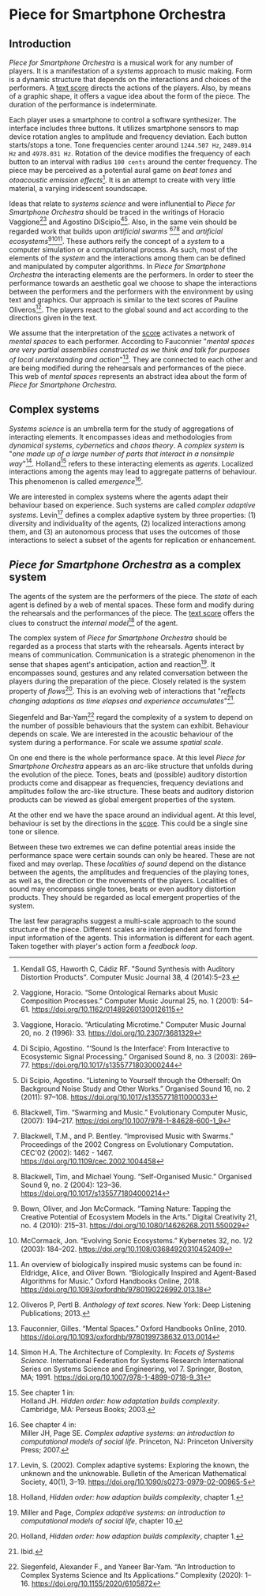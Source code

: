 # Piece for Smartphone Orchestra

## Introduction

*Piece for Smartphone Orchestra* is a musical work for any number of players.
It is a manifestation of a *systems* approach to music making. Form is a dynamic structure that depends on the interactions and choices of the
performers. A [text score](score/pieceForSmartphoneOrchestra.pdf) directs the actions of the players. Also, by means of a graphic shape, it offers
a vague idea about the form of the piece. The duration of the performance is indeterminate.

Each player uses a smartphone to control a software synthesizer. The interface includes three buttons. It utilizes smartphone sensors to map
device rotation angles to amplitude and frequency deviation. Each button starts/stops a tone. Tone frequencies center around
`1244.507 Hz`, `2489.014 Hz` and `4978.031 Hz`. Rotation of the device modifies the frequency of each button to an interval with
radius `100 cents` around the center frequency. The piece may be perceived as a potential aural game on *beat tones* and
*otoacoustic emission effects*[^kendall-et-al]. It is an attempt to create with very little material, a varying iridescent soundscape.

Ideas that relate to *systems science* and were influnential to
*Piece for Smartphone Orchestra* should be traced in the writings of Horacio Vaggione[^vaggione1][^vaggione2] and Agostino
DiScipio[^discipio1][^discipio2]. Also, in the same vein should be regarded work that builds upon *artificial swarms*
[^blackwell][^blackwell-bentley][^blackwell-young] and *artificial ecosystems*[^bown-cormack][^cormack][^eldridge-bown].
These authors reify the concept of a *system* to a computer simulation or a computational process.
As such, most of the elements of the *system*
and the interactions among them can be defined and manipulated by computer algorithms. In *Piece for Smartphone Orchestra* the interacting
elements are the performers. In order to steer the performance towards an aesthetic goal we choose to shape the interactions
between the performers and the performers with the environment by using text and graphics. Our approach is similar to the text scores
of Pauline Oliveros[^oliveros]. The players react to the global sound and act according to the directions given in the text.

We assume that the interpretation of the
[score](score/pieceForSmartphoneOrchestra.pdf)
activates a network of *mental spaces* to each performer. According to Fauconnier "*mental spaces are very partial assemblies constructed
as we think and talk for purposes of local understanding and action*"[^fauconnier]. They are connected to each other and are being modified
during the rehearsals and performances of the piece. This web of *mental spaces* represents an abstract idea about the form of
*Piece for Smartphone Orchestra*.

## Complex systems

*Systems science* is an umbrella term for the study of aggregations of interacting elements. It encompasses ideas and methodologies
from *dynamical systems*, *cybernetics* and *chaos theory*.
A *complex system* is "*one made up of a large number of parts that interact in a nonsimple way*"[^simon].
Holland[^holland1] refers to these interacting elements as *agents*.
Localized interactions among the agents may lead to aggregate patterns of behaviour. This phenomenon is called *emergence*[^miller-page1].

We are interested in complex systems where the agents
adapt their behaviour based on experience. Such systems are called *complex adaptive systems*.
Levin[^levin] defines a complex adaptive system by three properties:
(1) diversity and individuality of the agents,
(2) localized interactions among them, and
(3) an autonomous process that uses the outcomes of those interactions to select a subset of the agents for replication or enhancement.

## *Piece for Smartphone Orchestra* as a complex system

The agents of the system are the performers of the piece. The *state* of each agent is defined by a web of mental spaces.
These form and modify during the rehearsals and the performances of the piece. The [text score](score/pieceForSmartphoneOrchestra.pdf)
offers the clues to construct the *internal model*[^holland2] of the agent.

The complex system of *Piece for Smartphone Orchestra* should be regarded as a process that starts with the rehearsals. Agents interact by
means of communication. Communication is a strategic phenomenon in the sense that shapes agent's anticipation, action and
reaction[^miller-page2]. It encompasses sound, gestures and any related conversation between the players
during the preparation of the piece.
Closely related is the system property of *flows*[^holland3]. This is an
evolving web of interactions that "*reflects changing adaptions as time elapses and experience accumulates*"[^holland4].

Siegenfeld and Bar-Yam[^siegenfeld-yam] regard the complexity of a system to depend on the number of possible behaviours that the system
can exhibit. Behaviour depends on scale. We are interested in the acoustic behaviour of the system during a performance.
For scale we assume *spatial scale*.

On one end there is the whole performance space. At this level *Piece for Smartphone Orchestra* appears
as an arc-like structure that unfolds during the evolution of the piece. Tones, beats and (possible) auditory distortion products come and
disappear as frequencies, frequency deviations and amplitudes follow the arc-like structure.
These beats and auditory distorion products can be viewed as global emergent properties of the system.

At the other end we have the space around an individual agent.
At this level, behaviour is set by the directions in the [score](score/pieceForSmartphoneOrchestra.pdf).
This could be a single sine tone or silence.

Between these two extremes we can define potential areas inside the performance space were certain sounds can only be heared. These are not
fixed and may overlap. These *localities of sound* depend on the distance between the agents, the amplitudes and frequencies of
the playing tones, as well as, the direction or the movements of the players. Localities of sound may encompass single tones, beats or even
auditory distortion products. They should be regarded as local emergent properties of the system.

The last few paragraphs suggest a multi-scale approach to the sound structure of the piece. Different scales are interdependent and form the input
information of the agents. This information is different for each agent. Taken together with player's action form a *feedback loop*.

[^kendall-et-al]: Kendall GS, Haworth C, Cádiz RF. "Sound Synthesis with Auditory Distortion Products". Computer Music Journal 38, 4 (2014):5–23.
[^vaggione1]: Vaggione, Horacio. “Some Ontological Remarks about Music Composition Processes.” Computer Music Journal 25, no. 1 (2001): 54–61. https://doi.org/10.1162/014892601300126115
[^vaggione2]: Vaggione, Horacio. “Articulating Microtime.” Computer Music Journal 20, no. 2 (1996): 33. https://doi.org/10.2307/3681329
[^discipio1]: Di Scipio, Agostino. “‘Sound Is the Interface’: From Interactive to Ecosystemic Signal Processing.” Organised Sound 8, no. 3 (2003): 269–77. https://doi.org/10.1017/s1355771803000244
[^discipio2]: Di Scipio, Agostino. “Listening to Yourself through the Otherself: On Background Noise Study and Other Works.” Organised Sound 16, no. 2 (2011): 97–108. https://doi.org/10.1017/s1355771811000033
[^blackwell]: Blackwell, Tim. “Swarming and Music.” Evolutionary Computer Music, (2007): 194–217. https://doi.org/10.1007/978-1-84628-600-1_9
[^blackwell-bentley]: Blackwell, T.M., and P. Bentley. “Improvised Music with Swarms.” Proceedings of the 2002 Congress on Evolutionary Computation. CEC'02 (2002): 1462 - 1467. https://doi.org/10.1109/cec.2002.1004458
[^blackwell-young]: Blackwell, Tim, and Michael Young. “Self-Organised Music.” Organised Sound 9, no. 2 (2004): 123–36. https://doi.org/10.1017/s1355771804000214
[^bown-cormack]: Bown, Oliver, and Jon McCormack. “Taming Nature: Tapping the Creative Potential of Ecosystem Models in the Arts.” Digital Creativity 21, no. 4 (2010): 215–31. https://doi.org/10.1080/14626268.2011.550029
[^cormack]: McCormack, Jon. “Evolving Sonic Ecosystems.” Kybernetes 32, no. 1/2 (2003): 184–202. https://doi.org/10.1108/03684920310452409
[^eldridge-bown]: An overview of biologically inspired music systems can be found in:\
Eldridge, Alice, and Oliver Bown. “Biologically Inspired and Agent-Based Algorithms for Music.” Oxford Handbooks Online, 2018. https://doi.org/10.1093/oxfordhb/9780190226992.013.18
[^fauconnier]: Fauconnier, Gilles. “Mental Spaces.” Oxford Handbooks Online, 2010. https://doi.org/10.1093/oxfordhb/9780199738632.013.0014
[^simon]: Simon H.A. The Architecture of Complexity. In: *Facets of Systems Science*. International Federation for Systems Research International Series on Systems Science and Engineering, vol 7. Springer, Boston, MA; 1991. https://doi.org/10.1007/978-1-4899-0718-9_31
[^oliveros]: Oliveros P, Pertl B. *Anthology of text scores*. New York: Deep Listening Publications; 2013.
[^holland1]: See chapter 1 in:\
Holland JH. *Hidden order: how adaptation builds complexity*. Cambridge, MA: Perseus Books; 2003.
[^miller-page1]: See chapter 4 in:\
Miller JH, Page SE. *Complex adaptive systems: an introduction to computational models of social life*. Princeton, NJ: Princeton University Press; 2007.
[^levin]: Levin, S. (2002). Complex adaptive systems: Exploring the known, the unknown and the unknowable. Bulletin of the American Mathematical Society, 40(1), 3–19. https://doi.org/10.1090/s0273-0979-02-00965-5
[^holland2]: Holland, *Hidden order: how adaption builds complexity*, chapter 1.
[^miller-page2]: Miller and Page, *Complex adaptive systems: an introduction to computational models of social life*, chapter 10.
[^holland3]: Holland, *Hidden order: how adaption builds complexity*, chapter 1.
[^holland4]: Ibid.
[^siegenfeld-yam]: Siegenfeld, Alexander F., and Yaneer Bar-Yam. “An Introduction to Complex Systems Science and Its Applications.” Complexity (2020): 1–16. https://doi.org/10.1155/2020/6105872
